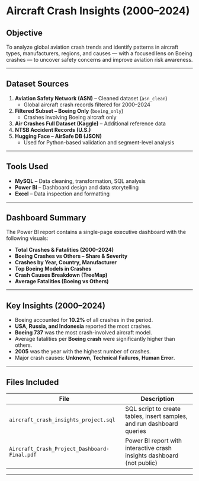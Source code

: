 # Aircraft Crash Insights (2000–2024)

## Objective
To analyze global aviation crash trends and identify patterns in aircraft types, manufacturers, regions, and causes — with a focused lens on Boeing crashes — to uncover safety concerns and improve aviation risk awareness.

---

## Dataset Sources

1. **Aviation Safety Network (ASN)** – Cleaned dataset (`asn_clean`)
   - Global aircraft crash records filtered for 2000–2024
2. **Filtered Subset – Boeing Only** (`boeing_only`)
   - Crashes involving Boeing aircraft only
3. **Air Crashes Full Dataset (Kaggle)** – Additional reference data
4. **NTSB Accident Records (U.S.)**
5. **Hugging Face – AirSafe DB (JSON)**
   - Used for Python-based validation and segment-level analysis

---

## Tools Used

- **MySQL** – Data cleaning, transformation, SQL analysis
- **Power BI** – Dashboard design and data storytelling
- **Excel** – Data inspection and formatting

---

## Dashboard Summary

The Power BI report contains a single-page executive dashboard with the following visuals:

- **Total Crashes & Fatalities (2000–2024)**
- **Boeing Crashes vs Others – Share & Severity**
- **Crashes by Year, Country, Manufacturer**
- **Top Boeing Models in Crashes**
- **Crash Causes Breakdown (TreeMap)**
- **Average Fatalities (Boeing vs Others)**

---

## Key Insights (2000–2024)

- Boeing accounted for **10.2%** of all crashes in the period.
- **USA, Russia, and Indonesia** reported the most crashes.
- **Boeing 737** was the most crash-involved aircraft model.
- Average fatalities per **Boeing crash** were significantly higher than others.
- **2005** was the year with the highest number of crashes.
- Major crash causes: **Unknown**, **Technical Failures**, **Human Error**.

---

## Files Included

| File                                   | Description                                                                 |
|----------------------------------------|-----------------------------------------------------------------------------|
| `aircraft_crash_insights_project.sql` | SQL script to create tables, insert samples, and run dashboard queries     |
| `Aircraft_Crash_Project_Dashboard-Final.pdf` | Power BI report with interactive crash insights dashboard (not public)     |

---

